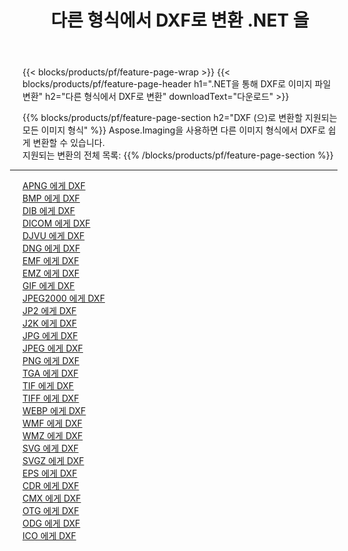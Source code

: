 ﻿---
title: 다른 형식에서 DXF로 변환 .NET 을 
weight: 3920
url: /ko/net/conversion/to/dxf 
lang: ko
langdirlevel: 2
locales: zh-hans,ja,it,ru,de,es,fr,nl,id,lt,pl,pt,vi,tr,ko,zh-hant,ar,hi,th,sv,cs,uk,he
description: Aspose.Imaging을 사용하면 다른 형식에서 DXF로 쉽게 변환할 수 있습니다.
---

{{< blocks/products/pf/feature-page-wrap >}}
{{< blocks/products/pf/feature-page-header h1=".NET을 통해 DXF로 이미지 파일 변환" h2="다른 형식에서 DXF로 변환" downloadText="다운로드" >}}


{{% blocks/products/pf/feature-page-section  h2="DXF (으)로 변환할 지원되는 모든 이미지 형식" %}}
Aspose.Imaging을 사용하면 다른 이미지 형식에서 DXF로 쉽게 변환할 수 있습니다.
<br/>
지원되는 변환의 전체 목록:
{{% /blocks/products/pf/feature-page-section %}}
<div class="container-fluid productfamilypage bg-gray">
    <div class="convertypes bg-gray agp-content section">
        <div class="container">
		<hr style="margin-left:-20px;"/>
		<div class="row other-converters">
		    <div class='col-md-2 other-converter remove-lp remove-rp'><a href="/imaging/ko/net/conversion/apng-to-dxf" >APNG 에게 DXF</a></div>
<div class='col-md-2 other-converter remove-lp remove-rp'><a href="/imaging/ko/net/conversion/bmp-to-dxf" >BMP 에게 DXF</a></div>
<div class='col-md-2 other-converter remove-lp remove-rp'><a href="/imaging/ko/net/conversion/dib-to-dxf" >DIB 에게 DXF</a></div>
<div class='col-md-2 other-converter remove-lp remove-rp'><a href="/imaging/ko/net/conversion/dicom-to-dxf" >DICOM 에게 DXF</a></div>
<div class='col-md-2 other-converter remove-lp remove-rp'><a href="/imaging/ko/net/conversion/djvu-to-dxf" >DJVU 에게 DXF</a></div>
<div class='col-md-2 other-converter remove-lp remove-rp'><a href="/imaging/ko/net/conversion/dng-to-dxf" >DNG 에게 DXF</a></div>
<div class='col-md-2 other-converter remove-lp remove-rp'><a href="/imaging/ko/net/conversion/emf-to-dxf" >EMF 에게 DXF</a></div>
<div class='col-md-2 other-converter remove-lp remove-rp'><a href="/imaging/ko/net/conversion/emz-to-dxf" >EMZ 에게 DXF</a></div>
<div class='col-md-2 other-converter remove-lp remove-rp'><a href="/imaging/ko/net/conversion/gif-to-dxf" >GIF 에게 DXF</a></div>
<div class='col-md-2 other-converter remove-lp remove-rp'><a href="/imaging/ko/net/conversion/jpeg2000-to-dxf" >JPEG2000 에게 DXF</a></div>
<div class='col-md-2 other-converter remove-lp remove-rp'><a href="/imaging/ko/net/conversion/jp2-to-dxf" >JP2 에게 DXF</a></div>
<div class='col-md-2 other-converter remove-lp remove-rp'><a href="/imaging/ko/net/conversion/j2k-to-dxf" >J2K 에게 DXF</a></div>
<div class='col-md-2 other-converter remove-lp remove-rp'><a href="/imaging/ko/net/conversion/jpg-to-dxf" >JPG 에게 DXF</a></div>
<div class='col-md-2 other-converter remove-lp remove-rp'><a href="/imaging/ko/net/conversion/jpeg-to-dxf" >JPEG 에게 DXF</a></div>
<div class='col-md-2 other-converter remove-lp remove-rp'><a href="/imaging/ko/net/conversion/png-to-dxf" >PNG 에게 DXF</a></div>
<div class='col-md-2 other-converter remove-lp remove-rp'><a href="/imaging/ko/net/conversion/tga-to-dxf" >TGA 에게 DXF</a></div>
<div class='col-md-2 other-converter remove-lp remove-rp'><a href="/imaging/ko/net/conversion/tif-to-dxf" >TIF 에게 DXF</a></div>
<div class='col-md-2 other-converter remove-lp remove-rp'><a href="/imaging/ko/net/conversion/tiff-to-dxf" >TIFF 에게 DXF</a></div>
<div class='col-md-2 other-converter remove-lp remove-rp'><a href="/imaging/ko/net/conversion/webp-to-dxf" >WEBP 에게 DXF</a></div>
<div class='col-md-2 other-converter remove-lp remove-rp'><a href="/imaging/ko/net/conversion/wmf-to-dxf" >WMF 에게 DXF</a></div>
<div class='col-md-2 other-converter remove-lp remove-rp'><a href="/imaging/ko/net/conversion/wmz-to-dxf" >WMZ 에게 DXF</a></div>
<div class='col-md-2 other-converter remove-lp remove-rp'><a href="/imaging/ko/net/conversion/svg-to-dxf" >SVG 에게 DXF</a></div>
<div class='col-md-2 other-converter remove-lp remove-rp'><a href="/imaging/ko/net/conversion/svgz-to-dxf" >SVGZ 에게 DXF</a></div>
<div class='col-md-2 other-converter remove-lp remove-rp'><a href="/imaging/ko/net/conversion/eps-to-dxf" >EPS 에게 DXF</a></div>
<div class='col-md-2 other-converter remove-lp remove-rp'><a href="/imaging/ko/net/conversion/cdr-to-dxf" >CDR 에게 DXF</a></div>
<div class='col-md-2 other-converter remove-lp remove-rp'><a href="/imaging/ko/net/conversion/cmx-to-dxf" >CMX 에게 DXF</a></div>
<div class='col-md-2 other-converter remove-lp remove-rp'><a href="/imaging/ko/net/conversion/otg-to-dxf" >OTG 에게 DXF</a></div>
<div class='col-md-2 other-converter remove-lp remove-rp'><a href="/imaging/ko/net/conversion/odg-to-dxf" >ODG 에게 DXF</a></div>
<div class='col-md-2 other-converter remove-lp remove-rp'><a href="/imaging/ko/net/conversion/ico-to-dxf" >ICO 에게 DXF</a></div>
                </div>
        </div>
    </div>
</div>
<br/>

